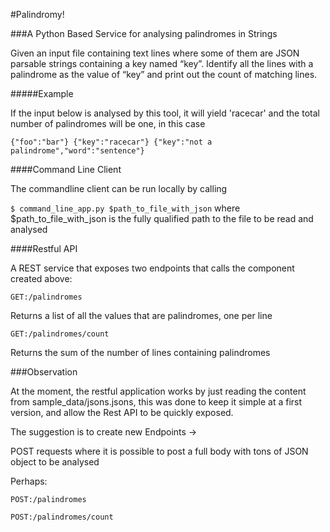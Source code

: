 #Palindromy!
 
###A Python Based Service for analysing palindromes in Strings

Given an input file containing text lines where some of them are JSON parsable strings containing a key named “key”.
Identify all the lines with a palindrome as the value of “key” and print out the count of matching lines.

#####Example

If the input below is analysed by this tool, it will yield 'racecar'
and the total number of palindromes will be one, in this case

`{"foo":"bar"}
{"key":"racecar"}
{"key":"not a palindrome","word":"sentence"}`


####Command Line Client

The commandline client can be run locally by calling 

``$ command_line_app.py $path_to_file_with_json``
where $path_to_file_with_json is the fully qualified path to the file
to be read and analysed

####Restful API

A REST service that exposes two endpoints that calls the component created above:

`GET:/palindromes`

Returns a list of all the values that are palindromes, one per line

`GET:/palindromes/count`

Returns the sum of the number of lines containing palindromes

###Observation

At the moment, the restful application works by just reading the
content from sample_data/jsons.jsons, this was done to keep it simple at a first
version, and allow the Rest API to be quickly exposed. 

The suggestion is to create new Endpoints ->

POST requests where it is possible to post a full body with tons of JSON object to be 
analysed

Perhaps:

`POST:/palindromes`



`POST:/palindromes/count`

